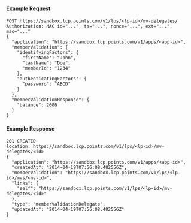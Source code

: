 #### Example Request

    POST https://sandbox.lcp.points.com/v1/lps/<lp-id>/mv-delegates/
    Authorization: MAC id="...", ts="...", nonce="...", ext="...", mac="..."
    {
      "application": "https://sandbox.lcp.points.com/v1/apps/<app-id>",
      "memberValidation": {
        "identifyingFactors": {
          "firstName": "John",
          "lastName": "Doe",
          "memberId": "1234"
        },
        "authenticatingFactors": {
          "password": "ABCD"
        }
      },
      "memberValidationResponse": {
        "balance": 2000
      }
    }

#### Example Response

    201 CREATED
    location: https://sandbox.lcp.points.com/v1/lps/<lp-id>/mv-delegates/<id>
    {
      "application": "https://sandbox.lcp.points.com/v1/apps/<app-id>",
      "createdAt": "2014-04-19T07:56:08.482556Z",
      "memberValidation": "https://sandbox.lcp.points.com/v1/lps/<lp-id>/mvs/<mv-id>",
      "links": {
        "self": "https://sandbox.lcp.points.com/v1/lps/<lp-id>/mv-delegates/<id>"
      },
      "type": "memberValidationDelegate",
      "updatedAt": "2014-04-19T07:56:08.482556Z"
    }



